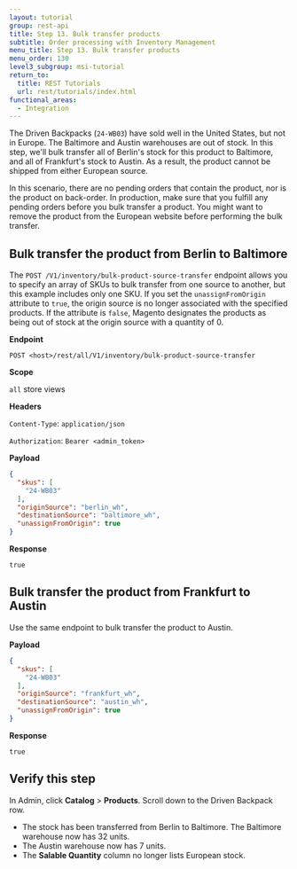 ```yaml
---
layout: tutorial
group: rest-api
title: Step 13. Bulk transfer products
subtitle: Order processing with Inventory Management
menu_title: Step 13. Bulk transfer products
menu_order: 130
level3_subgroup: msi-tutorial
return_to:
  title: REST Tutorials
  url: rest/tutorials/index.html
functional_areas:
  - Integration
---
```


The Driven Backpacks (`24-WB03`) have sold well in the United States, but not in Europe. The Baltimore and Austin warehouses are out of stock. In this step, we'll bulk transfer all of Berlin's stock for this product to Baltimore, and all of Frankfurt's stock to Austin. As a result, the product cannot be shipped from either European source.

In this scenario, there are no pending orders that contain the product, nor is the product on back-order. In production, make sure that you fulfill any pending orders before you bulk transfer a product. You might want to remove the product from the European website before performing the bulk transfer.

## Bulk transfer the product from Berlin to Baltimore

The `POST /V1/inventory/bulk-product-source-transfer` endpoint allows you to specify an array of SKUs to bulk transfer from one source to another, but this example includes only one SKU. If you set the `unassignFromOrigin` attribute to `true`, the origin source is no longer associated with the specified products. If the attribute is `false`, Magento designates the products as being out of stock at the origin source with a quantity of 0.

**Endpoint**

`POST <host>/rest/all/V1/inventory/bulk-product-source-transfer`

**Scope**

`all` store views

**Headers**

`Content-Type`: `application/json`

`Authorization`: `Bearer <admin_token>`

**Payload**

```json
{
  "skus": [
    "24-WB03"
  ],
  "originSource": "berlin_wh",
  "destinationSource": "baltimore_wh",
  "unassignFromOrigin": true
}
```

**Response**

`true`

## Bulk transfer the product from Frankfurt to Austin

Use the same endpoint to bulk transfer the product to Austin.

**Payload**

```json
{
  "skus": [
    "24-WB03"
  ],
  "originSource": "frankfurt_wh",
  "destinationSource": "austin_wh",
  "unassignFromOrigin": true
}
```

**Response**

`true`

## Verify this step

In Admin, click **Catalog** > **Products**. Scroll down to the Driven Backpack row.

*  The stock has been transferred from Berlin to Baltimore. The Baltimore warehouse now has 32 units.
*  The Austin warehouse now has 7 units.
*  The **Salable Quantity** column no longer lists European stock.
